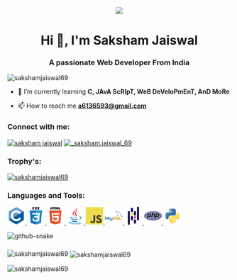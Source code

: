 <p align="center">
  <img src="https://github.com/user-attachments/assets/351d83cf-e798-40e3-8bc5-3051f9f0ff33" width="190px"/><p/>


<h1 align="center">Hi 👋, I'm Saksham Jaiswal</h1>
<h3 align="center">A passionate Web Developer From India</h3>

<p align="left"> <img src="https://komarev.com/ghpvc/?username=sakshamjaiswal69&label=Profile%20views&color=0e75b6&style=flat" alt="sakshamjaiswal69" /> </p>



- 🌱 I’m currently learning **C, JAvA ScRIpT, WeB DeVeloPmEnT, AnD MoRe**

- 📫 How to reach me **a6136593@gmail.com**

<h3 align="left">Connect with me:</h3>
<p align="left">
<a href="https://fb.com/saksham jaiswal" target="blank"><img align="center" src="https://raw.githubusercontent.com/rahuldkjain/github-profile-readme-generator/master/src/images/icons/Social/facebook.svg" alt="saksham jaiswal" height="30" width="40" /></a>
<a href="https://instagram.com/_saksham.jaiswal_69" target="blank"><img align="center" src="https://raw.githubusercontent.com/rahuldkjain/github-profile-readme-generator/master/src/images/icons/Social/instagram.svg" alt="_saksham.jaiswal_69" height="30" width="40" /></a>
</p>

<h3 align="left">Trophy's:</h3>
<p align="left"> <a href="https://github.com/ryo-ma/github-profile-trophy"><img src="https://github-profile-trophy.vercel.app/?username=sakshamjaiswal69" alt="sakshamjaiswal69" /></a> </p>

<h3 align="left">Languages and Tools:</h3>
<p align="left"> <a href="https://www.cprogramming.com/" target="_blank" rel="noreferrer"> <img src="https://raw.githubusercontent.com/devicons/devicon/master/icons/c/c-original.svg" alt="c" width="40" height="40"/> </a> <a href="https://www.w3schools.com/css/" target="_blank" rel="noreferrer"> <img src="https://raw.githubusercontent.com/devicons/devicon/master/icons/css3/css3-original-wordmark.svg" alt="css3" width="40" height="40"/> </a> <a href="https://www.w3.org/html/" target="_blank" rel="noreferrer"> <img src="https://raw.githubusercontent.com/devicons/devicon/master/icons/html5/html5-original-wordmark.svg" alt="html5" width="40" height="40"/> </a> <a href="https://www.java.com" target="_blank" rel="noreferrer"> <img src="https://raw.githubusercontent.com/devicons/devicon/master/icons/java/java-original.svg" alt="java" width="40" height="40"/> </a> <a href="https://developer.mozilla.org/en-US/docs/Web/JavaScript" target="_blank" rel="noreferrer"> <img src="https://raw.githubusercontent.com/devicons/devicon/master/icons/javascript/javascript-original.svg" alt="javascript" width="40" height="40"/> </a> <a href="https://www.mysql.com/" target="_blank" rel="noreferrer"> <img src="https://raw.githubusercontent.com/devicons/devicon/master/icons/mysql/mysql-original-wordmark.svg" alt="mysql" width="40" height="40"/> </a> <a href="https://pandas.pydata.org/" target="_blank" rel="noreferrer"> <img src="https://raw.githubusercontent.com/devicons/devicon/2ae2a900d2f041da66e950e4d48052658d850630/icons/pandas/pandas-original.svg" alt="pandas" width="40" height="40"/> </a> <a href="https://www.php.net" target="_blank" rel="noreferrer"> <img src="https://raw.githubusercontent.com/devicons/devicon/master/icons/php/php-original.svg" alt="php" width="40" height="40"/> </a> <a href="https://www.python.org" target="_blank" rel="noreferrer"> <img src="https://raw.githubusercontent.com/devicons/devicon/master/icons/python/python-original.svg" alt="python" width="40" height="40"/> </a> </p>


<picture>
  <source media="(prefers-color-scheme: dark)" srcset="https://raw.githubusercontent.com/SakshamJaiswal69/SakshamJaiswal69/output/github-snake-dark.svg" />
  <source media="(prefers-color-scheme: light)" srcset="https://raw.githubusercontent.com/SakshamJaiswal69/SakshamJaiswal69/output/github-snake.svg" />
  <img alt="github-snake" src="https://raw.githubusercontent.com/SakshamJaiswal69/SakshamJaiswal69/output/github-snake.svg" />
</picture>

###


<p><img align="left" src="https://github-readme-stats.vercel.app/api/top-langs?username=sakshamjaiswal69&show_icons=true&locale=en&layout=compact" alt="sakshamjaiswal69" /></p>
<p>&nbsp;<img align="center" src="https://github-readme-stats.vercel.app/api?username=sakshamjaiswal69&show_icons=true&locale=en" alt="sakshamjaiswal69" /></p>
<p><img align="center" src="https://github-readme-streak-stats.herokuapp.com/?user=sakshamjaiswal69&" alt="sakshamjaiswal69" /></p>



